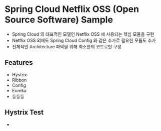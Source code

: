 # Spring Cloud Netflix OSS (Open Source Software) Sample

- Spring Cloud 의 대표적인 모델인 Netflix OSS 에 사용되는 핵심 모듈을 구현
- Netflix OSS 외에도 Spring Cloud Config 와 같은 추가로 필요한 모듈도 추가
- 전체적인 Architecture 파악을 위해 최소한의 코드로만 구성

## Features

- Hystrix
- Ribbon
- Config
- Eureka
- 등등등

## Hystrix Test

- 
